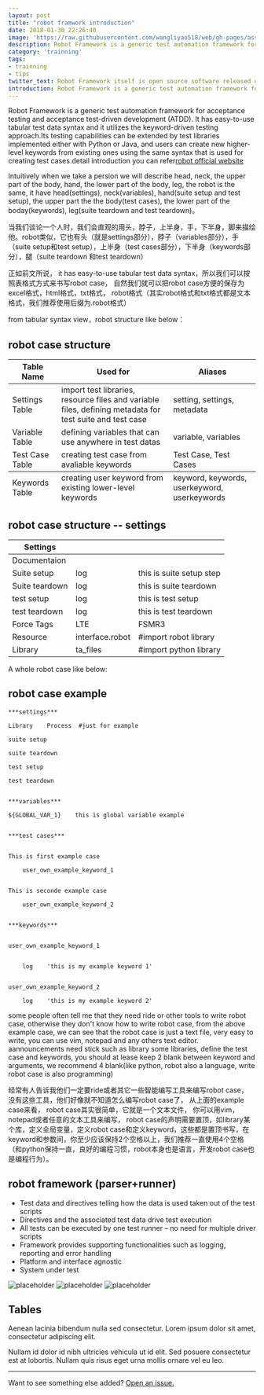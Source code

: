 ```yaml
---
layout: post
title: "robot framwork introduction"
date: 2018-01-30 22:26:40
image: 'https://raw.githubusercontent.com/wangliyao518/web/gh-pages/assets/img/timg.jpg'
description: Robot Framework is a generic test automation framework for acceptance testing and acceptance test-driven development (ATDD). It has easy-to-use tabular test data syntax and it utilizes the keyword-driven testing approach.
category: 'trainning'
tags:
- trainning
- tips
twitter_text: Robot Framework itself is open source software released under Apache License 2.0,nowadays sponsored by Robot Framework Foundation.
introduction: Robot Framework is a generic test automation framework for acceptance testing and acceptance test-driven development (ATDD)
---
```


Robot Framework is a generic test automation framework for acceptance testing and acceptance test-driven development (ATDD). It has easy-to-use tabular test data syntax and it utilizes the keyword-driven testing approach.Its testing capabilities can be extended by test libraries implemented either with Python or Java, and users can create new higher-level keywords from existing ones using the same syntax that is used for creating test cases.detail introduction you can refer[robot official website](http://robotframework.org/)


Intuitively when we take a persion we will describe head, neck, the upper part of the body, hand, the lower part of the body, leg, the robot is the same, it have head(settings), neck(variables), hand(suite setup and test setup), the upper part the the body(test cases), the lower part of the boday(keywords), leg(suite teardown and test teardown)。

当我们谈论一个人时，我们会直观的用头，脖子，上半身，手，下半身，脚来描绘他。robot类似，它也有头（就是settings部分），脖子（variables部分），手（suite setup和test setup），上半身（test cases部分），下半身（keywords部分），腿（suite teardown 和test teardown）


正如前文所说， it has easy-to-use tabular test data syntax，所以我们可以按照表格式方式来书写robot case， 自然我们就可以把robot case方便的保存为excel格式，html格式，txt格式， robot格式（其实robot格式和txt格式都是文本格式，我们推荐使用后缀为.robot格式） 

from tabular syntax view，robot structure like below：

## robot case structure
<table>
  <thead>
    <tr>
      <th>Table Name</th>
      <th>Used for</th>
      <th>Aliases</th>
    </tr>
  </thead>
  <tfoot>
    <tr>
      <td>Keywords Table</td>
      <td>creating user keyword from existing lower-level keywords</td>
      <td>keyword, keywords, userkeyword, userkeywords</td>
    </tr>
  </tfoot>
  <tbody>
    <tr>
      <td>Settings Table</td>
      <td>import test libraries, resource files and variable files, defining metadata for test suite and test case</td>
      <td>setting, settings, metadata</td>
    </tr>
    <tr>
      <td>Variable Table</td>
      <td>defining variables that can use anywhere in test datas</td>
      <td>variable, variables</td>
    </tr>
    <tr>
      <td>Test Case Table</td>
      <td>creating test case from avaliable keywords</td>
      <td>Test Case, Test Cases</td>
    </tr>
  </tbody>
</table>

## robot case structure -- settings
<table>
  <thead>
    <tr>
      <th>Settings</th>
      <th> </th>
      <th> </th>
    </tr>
  </thead>
  <tbody>
    <tr>
      <td>Documentaion</td>
      <td> </td>
      <td> </td>
    </tr>
    <tr>
      <td>Suite setup</td>
      <td>log</td>
      <td>this is suite setup step</td>
    </tr>
    <tr>
      <td>Suite teardown</td>
      <td>log</td>
      <td>this is suite teardown</td>
    </tr>
     <tr>
      <td>test setup</td>
      <td>log</td>
      <td>this is test setup</td>
    </tr>
     <tr>
      <td>test teardown</td>
      <td>log</td>
      <td>this is test teardown</td>
    </tr>
     <tr>
      <td>Force Tags</td>
      <td>LTE</td>
      <td>FSMR3</td>
    </tr>
     <tr>
      <td>Resource</td>
      <td>interface.robot</td>
      <td>#import robot library</td>
    </tr>
     <tr>
      <td>Library</td>
      <td>ta_files</td>
      <td>#import python library</td>
    </tr>
  </tbody>
</table>


A whole robot case like below: 

## robot case example

```robot
***settings***

Library    Process  #just for example

suite setup

suite teardown

test setup

test teardown


***variables***

${GLOBAL_VAR_1}    this is global variable example 


***test cases***


This is first example case

    user_own_example_keyword_1


This is seconde example case

    user_own_example_keyword_2


***keywords***


user_own_example_keyword_1


    log    'this is my example keyword 1'


user_own_example_keyword_2

    log    'this is my example keyword 2'

```

some people often tell me that they need ride or other tools to write robot case, otherwise they don't know how to write robot case, from the above example case, we can see that the robot case is just a text file, very easy to write, you can use vim, notepad and any others text editor. aannouncements need stick such as library some libraries, define the test case and keywords, you should at lease keep 2 blank between keyword and arguments, we recommend 4 blank(like python, robot also a language, write robot case is also programming)

经常有人告诉我他们一定要ride或者其它一些智能编写工具来编写robot case， 没有这些工具，他们好像就不知道怎么编写robot case了， 从上面的example case来看， robot case其实很简单，它就是一个文本文件， 你可以用vim，notepad或者任意的文本工具来编写， robot case的声明需要置顶，如library某个库，定义全局变量，定义robot case和定义keyword，这些都是置顶书写，在keyword和参数间，你至少应该保持2个空格以上，我们推荐一直使用4个空格（和python保持一直，良好的编程习惯，robot本身也是语言，开发robot case也是编程行为）。



## robot framework (parser+runner)
* Test data and directives telling how the data is used taken out of the test scripts
* Directives and the associated test data drive test execution
* All tests can be executed by one test runner – no need for multiple driver scripts
* Framework provides supporting functionalities such as logging, reporting and error handling
* Platform and interface agnostic
* System under test

![placeholder](http://res.cloudinary.com/wangliyao518/image/upload/e_blackwhite/v1520132829/detail_view_of_robot_opngz3.png "Large example image")
![placeholder](https://placehold.it/400x200 "Medium example image")
![placeholder](https://placehold.it/200x200 "Small example image")

## Tables

Aenean lacinia bibendum nulla sed consectetur. Lorem ipsum dolor sit amet, consectetur adipiscing elit.



Nullam id dolor id nibh ultricies vehicula ut id elit. Sed posuere consectetur est at lobortis. Nullam quis risus eget urna mollis ornare vel eu leo.

-----

Want to see something else added? <a href="https://github.com/wangliyao518/blog/issues/new">Open an issue.</a>









